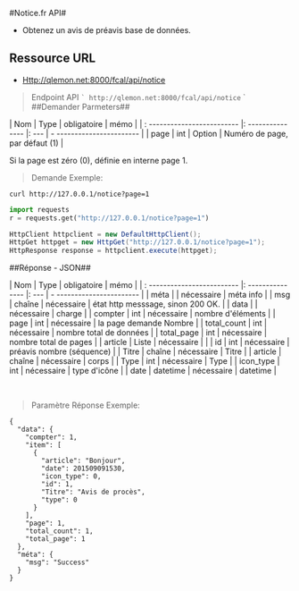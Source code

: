 #Notice.fr API#

- Obtenez un avis de préavis base de données.

## Ressource URL ##
- [Http://qlemon.net:8000/fcal/api/notice](http://qlemon.net:8000/fcal/api/notice)

> Endpoint API
`` `
http://qlemon.net:8000/fcal/api/notice
`` `
 
     
##Demander Parmeters##

| Nom | Type | obligatoire | mémo |
| : ------------------------- |: --------------- |: --- | - ----------------------- |
| page | int | Option | Numéro de page, par défaut (1) |
 

<aside class = "notice">
Si la page est zéro (0), définie en interne page 1.
</aside>



> Demande Exemple:


```shell
curl http://127.0.0.1/notice?page=1
```
 
```python
import requests
r = requests.get("http://127.0.0.1/notice?page=1")
```

```java
HttpClient httpclient = new DefaultHttpClient();
HttpGet httpget = new HttpGet("http://127.0.0.1/notice?page=1");
HttpResponse response = httpclient.execute(httpget);
```



##Réponse - JSON##

| Nom | Type | obligatoire | mémo |
| : ------------------------- |: --------------- |: --- | - ----------------------- |
| méta | | nécessaire | méta info |
| msg | chaîne | nécessaire | état http messsage, sinon 200 OK. |
| data | | nécessaire | charge |
| compter | int | nécessaire | nombre d'éléments |
| page | int | nécessaire | la page demande Nombre |
| total_count | int | nécessaire | nombre total de données |
| total_page | int | nécessaire | nombre total de pages |
| article | Liste | nécessaire | |
| id | int | nécessaire | préavis nombre (séquence) |
| Titre | chaîne | nécessaire | Titre |
| article | chaîne | nécessaire | corps |
| Type | int | nécessaire | Type |
| icon_type | int | nécessaire | type d'icône |
| date | datetime | nécessaire | datetime |

 
> Paramètre Réponse Exemple:
```
{
  "data": {
    "compter": 1,
    "item": [
      {
        "article": "Bonjour",
        "date": 201509091530,
        "icon_type": 0,
        "id": 1,
        "Titre": "Avis de procès",
        "type": 0
      }
    ],
    "page": 1,
    "total_count": 1,
    "total_page": 1
  },
  "méta": {
    "msg": "Success"
  }
}

``` 